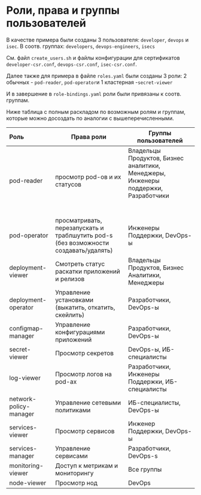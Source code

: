 # Роли, права и группы пользователей

В качестве примера были созданы 3 пользователя: `developer`, `devops` и `isec`. В соотв. группах: `developers`, `devops-engineers`, `isecs`

См. файл `create_users.sh` и файлы конфигурации для сертификатов `developer-csr.conf`, `devops-csr.conf`, `isec-csr.conf`.

Далее также для примера в файле `roles.yaml` были созданы 3 роли: 2 обычных - `pod-reader`, `pod-operator`и 1 кластерная -`secret-viewer`

И в завершение в `role-bindings.yaml` роли были привязаны к соотв. группам.

Ниже таблица с полным раскладом по возможным ролям и группам, которые можно досоздать по аналогии с вышеперечисленными.


| Роль               | Права роли                                                                                                                                      | Группы пользователей                                                                                                                                     |
| :----------------------- | ---------------------------------------------------------------------------------------------------------------------------------------------------------- | ----------------------------------------------------------------------------------------------------------------------------------------------------------------------------- |
| pod-reader             | просмотр pod-ов и их статусов                                                                                                       | Владельцы Продуктов, Бизнес аналитики, Менеджеры, Инженеры поддержки, Разработчики<br /><br /><br /> |
| pod-operator           | просматривать, перезапускать и траблшутить pod-s (без возможности создавать/удалять) | Инженеры Поддержки, DevOps-ы                                                                                                                              |
| deployment-viewer      | Смотреть статус раскатки приложений и релизов                                                                    | Владельцы Продуктов, Бизнес Аналитики, Менеджеры                                                                                  |
| deployment-operator    | Управление установками (выкатить, откатить, скейлить)                                                       | Разработчики, DevOps-ы                                                                                                                                         |
| configmap-manager      | Управление конфигурациями приложений                                                                                   | Разработчики, DevOps-ы                                                                                                                                         |
| secret-viewer          | Просмотр секретов                                                                                                                        | DevOps-ы, ИБ-специалисты                                                                                                                                      |
| log-viewer             | Просмотр логов на pod-ах                                                                                                                | Разработчики, Инженеры Поддержки, ИБ-специалисты                                                                                  |
| network-policy-manager | Управление сетевыми политиками                                                                                               | ИБ-специалисты, DevOps-ы                                                                                                                                      |
| services-viewer        | Просмотр сервисов                                                                                                                        | Инженер Поддержки, DevOps-ы                                                                                                                                |
| services-manager       | Управление сервисами                                                                                                                  | Разработчики, DevOps-s                                                                                                                                          |
| monitoring-viewer      | Доступ к метрикам и мониторингу                                                                                               | Все группы                                                                                                                                                         |
| node-viewer            | Просмотр нод                                                                                                                                  | DevOps                                                                                                                                                                      |
